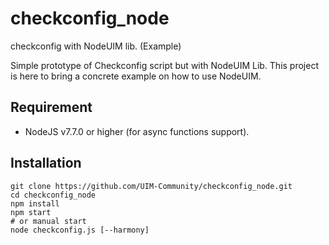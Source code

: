 # checkconfig_node
checkconfig with NodeUIM lib. (Example)

Simple prototype of Checkconfig script but with NodeUIM Lib. This project is here to bring a concrete example on how to use NodeUIM.

## Requirement 

- NodeJS v7.7.0 or higher (for async functions support).

## Installation 

```
git clone https://github.com/UIM-Community/checkconfig_node.git
cd checkconfig_node
npm install
npm start 
# or manual start
node checkconfig.js [--harmony]
```
